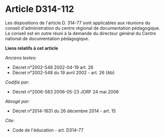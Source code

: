 # Article D314-112

Les dispositions de l'article D. 314-77 sont applicables aux réunions du conseil d'administration du centre régional de
documentation pédagogique. Le conseil est en outre réuni à la demande du directeur général du Centre national de
documentation pédagogique.

**Liens relatifs à cet article**

_Anciens textes_:

  - Décret n°2002-548 2002-04-19 art. 26
  - Décret n°2002-548 du 19 avril 2002 - art. 26 (Ab)

_Codifié par_:

  - Décret n°2006-583 2006-05-23 JORF 24 mai 2006

_Abrogé par_:

  - Décret n°2014-1631 du 26 décembre 2014 - art. 15

_Cite_:

  - Code de l'éducation - art. D314-77
